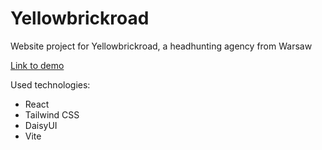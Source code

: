 # Yellowbrickroad

Website project for Yellowbrickroad, a headhunting agency from Warsaw

[Link to demo](https://makspara.github.io/yellowbrickroad/)

Used technologies:
- React
- Tailwind CSS
- DaisyUI
- Vite
